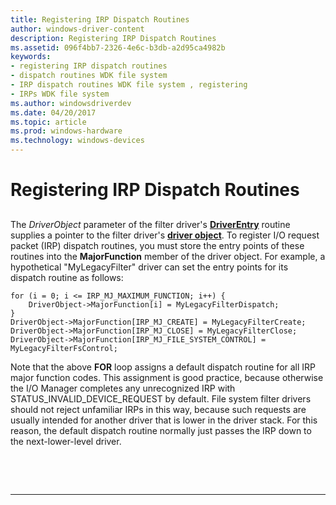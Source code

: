 ```yaml
---
title: Registering IRP Dispatch Routines
author: windows-driver-content
description: Registering IRP Dispatch Routines
ms.assetid: 096f4bb7-2326-4e6c-b3db-a2d95ca4982b
keywords:
- registering IRP dispatch routines
- dispatch routines WDK file system
- IRP dispatch routines WDK file system , registering
- IRPs WDK file system
ms.author: windowsdriverdev
ms.date: 04/20/2017
ms.topic: article
ms.prod: windows-hardware
ms.technology: windows-devices
---
```


# Registering IRP Dispatch Routines


## <span id="ddk_registering_irp_dispatch_routines_if"></span><span id="DDK_REGISTERING_IRP_DISPATCH_ROUTINES_IF"></span>


The *DriverObject* parameter of the filter driver's [**DriverEntry**](https://msdn.microsoft.com/library/windows/hardware/ff544113) routine supplies a pointer to the filter driver's [**driver object**](https://msdn.microsoft.com/library/windows/hardware/ff544174). To register I/O request packet (IRP) dispatch routines, you must store the entry points of these routines into the **MajorFunction** member of the driver object. For example, a hypothetical "MyLegacyFilter" driver can set the entry points for its dispatch routine as follows:

```
for (i = 0; i <= IRP_MJ_MAXIMUM_FUNCTION; i++) {
    DriverObject->MajorFunction[i] = MyLegacyFilterDispatch;
}
DriverObject->MajorFunction[IRP_MJ_CREATE] = MyLegacyFilterCreate;
DriverObject->MajorFunction[IRP_MJ_CLOSE] = MyLegacyFilterClose;
DriverObject->MajorFunction[IRP_MJ_FILE_SYSTEM_CONTROL] = MyLegacyFilterFsControl;
```

Note that the above **FOR** loop assigns a default dispatch routine for all IRP major function codes. This assignment is good practice, because otherwise the I/O Manager completes any unrecognized IRP with STATUS\_INVALID\_DEVICE\_REQUEST by default. File system filter drivers should not reject unfamiliar IRPs in this way, because such requests are usually intended for another driver that is lower in the driver stack. For this reason, the default dispatch routine normally just passes the IRP down to the next-lower-level driver.

 

 


--------------------


